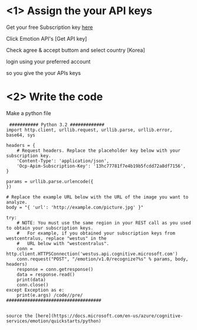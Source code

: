 # <1> Assign the your API keys
Get your free Subscription key [here](https://azure.microsoft.com/en-us/try/cognitive-services/)

Click Emotion API's [Get API key]

Check agree & accept buttom and select country [Korea]

login using your preferred account

so you give the your APIs keys


# <2> Write the code

Make a python file

<pre> <code>########### Python 3.2 #############
import http.client, urllib.request, urllib.parse, urllib.error, base64, sys

headers = {
    # Request headers. Replace the placeholder key below with your subscription key.
    'Content-Type': 'application/json',
    'Ocp-Apim-Subscription-Key': '13hc77781f7e4b19b5fcdd72a8df7156',
}

params = urllib.parse.urlencode({
})

# Replace the example URL below with the URL of the image you want to analyze.
body = "{ 'url': 'http://example.com/picture.jpg' }"

try:
    # NOTE: You must use the same region in your REST call as you used to obtain your subscription keys.
    #   For example, if you obtained your subscription keys from westcentralus, replace "westus" in the 
    #   URL below with "westcentralus".
    conn = http.client.HTTPSConnection('westus.api.cognitive.microsoft.com')
    conn.request("POST", "/emotion/v1.0/recognize?%s" % params, body, headers)
    response = conn.getresponse()
    data = response.read()
    print(data)
    conn.close()
except Exception as e:
    print(e.args) /code//pre/
####################################


source the [here](https://docs.microsoft.com/en-us/azure/cognitive-services/emotion/quickstarts/python)
